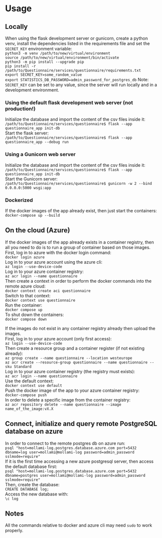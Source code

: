 # Usage
## Locally
When using the flask development server or gunicorn, create a python venv, install the dependencies listed in the requirements file and set the `SECRET_KEY` environment variable:  
`python3 -m venv /path/to/new/virtual/environment`  
`source /path/to/new/virtual/environment/bin/activate`  
`python3 -m pip install --upgrade pip`  
`pip install -r /path/to/Questionnaire/services/questionnaire/requirements.txt`  
`export SECRET_KEY=some_random_value`   
`export STATISTICS_DB_PASSWORD=admin_password_for_postgres_db`
Note: `SECRET_KEY` can be set to any value, since the server will run locally and in a development environment.
### Using the default flask development web server (not production!)
Initialize the database and import the content of the csv files inside it:  
`/path/to/Questionnaire/services/questionnaire$ flask --app questionnaire_app init-db`  
Start the flask server:  
`/path/to/Questionnaire/services/questionnaire$ flask --app questionnaire_app --debug run`  
  
### Using a Gunicorn web server
Initialize the database and import the content of the csv files inside it:  
`/path/to/Questionnaire/services/questionnaire$ flask --app questionnaire_app init-db`  
Start the Gunicorn server:  
`/path/to/Questionnaire/services/questionnaire$ gunicorn -w 2 --bind 0.0.0.0:5000 wsgi:app`  
  
### Dockerized
If the docker images of the app already exist, then just start the containers:  
`docker-compose up --build`   

## On the cloud (Azure)
If the docker images of the app already exists in a container registry, then all you need to do is to run a group of container based on those images.  
First, log in to azure with the docker login command:  
`docker login azure`  
Log in to your azure account using the azure cli:   
`az login --use-device-code`   
Log in to your azure container registry:   
`az acr login --name questionnaire`   
Then create a context in order to perform the docker commands into the remote azure cloud:  
`docker context create aci questionnaire`  
Switch to that context:  
`docker context use questionnaire`  
Run the container:  
`docker compose up`  
To shut down the containers:  
`docker compose down`  
  
If the images do not exist in any container registry already then upload the images.  
First, log in to your azure account (only first access):  
`az login --use-device-code`  
Then create a resource group and a container register (if not existing already):  
`az group create --name questionnaire --location westeurope`  
`az acr create --resource-group questionnaire --name questionnaire --sku Standard`  
Log in to your azure container registry (the registry must exists):  
`az acr login --name questionnaire`  
Use the default context:  
`docker context use default`  
Push the docker image of the app to your azure container registry:  
`docker-compose push`  
In order to delete a specific image from the container registry:  
`az acr repository delete --name questionnaire --image name_of_the_image:vX.X`  

## Connect, initialize and query remote PostgreSQL database on azure
In order to connect to the remote postgres db on azure run:   
`psql "host=mollami-log.postgres.database.azure.com port=5432 dbname=log user=mollami@mollami-log password=admin_password sslmode=require"`   
If it is the first time accessing a new azure postgresql server, then access the default database first:   
`psql "host=mollami-log.postgres.database.azure.com port=5432 dbname=postgres user=mollami@mollami-log password=admin_password sslmode=require"`   
Then, create the database:   
`CREATE DATABASE log;`   
Access the new database with:   
`\c log`   

## Notes
All the commands relative to docker and azure cli may need `sudo` to work properly.
